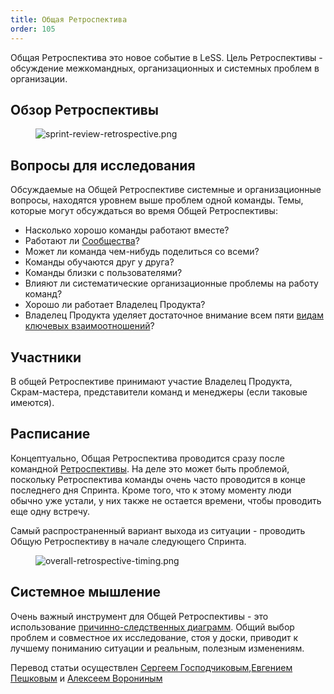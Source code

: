 ```yaml
---
title: Общая Ретроспектива
order: 105
---
```


Общая Ретроспектива это новое событие в LeSS. Цель Ретроспективы - обсуждение межкомандных, организационных и системных проблем в организации.

## Обзор Ретроспективы

<figure>
  <img src="/img/framework/sprint-review-retrospective.png" alt="sprint-review-retrospective.png">
</figure>

## Вопросы для исследования

Обсуждаемые на Общей Ретроспективе системные и организационные вопросы, находятся уровнем выше проблем одной команды. Темы, которые могут обсуждаться во время Общей Ретроспективы: 

* Насколько хорошо команды работают вместе?
* Работают ли [Сообщества](../structure/communities.html)?
* Может ли команда чем-нибудь поделиться со всеми?
* Команды обучаются друг у друга?
* Команды близки с пользователями?
* Влияют ли систематические организационные проблемы на работу команд? 
* Хорошо ли работает Владелец Продукта?
* Владелец Продукта уделяет достаточное внимание всем пяти [видам ключевых взаимоотношений](product-owner.html#five-relationships)?

## Участники

В общей Ретроспективе принимают участие Владелец Продукта, Скрам-мастера, представители команд и менеджеры (если таковые имеются).

## Расписание

Концептуально, Общая Ретроспектива проводится сразу после командной [Ретроспективы](retrospective.html). На деле это может быть проблемой, поскольку Ретроспектива команды очень часто проводится в конце последнего дня Спринта. Кроме того, что к этому моменту люди обычно уже устали, у них также не остается  времени, чтобы проводить еще одну встречу.

Самый распространенный вариант выхода из ситуации - проводить Общую Ретроспективу в начале следующего Спринта.

<figure>
  <img src="/img/framework/overall-retrospective-timing.png" alt="overall-retrospective-timing.png">
</figure>

## Системное мышление

Очень важный инструмент для Общей Ретроспективы - это использование [причинно-следственных диаграмм](../principles/systems-thinking.html).
Общий выбор проблем и совместное их исследование, стоя у доски, приводит к лучшему пониманию ситуации и реальным, полезным изменениям. 

Перевод статьи осуществлен [Сергеем Господчиковым](https://less.works/ru/profiles/sergey-gospodchikov),[Евгением Пешковым](https://www.facebook.com/epeshkov) и [Алексеем Ворониным](https://facebook.com/agileinjection)

